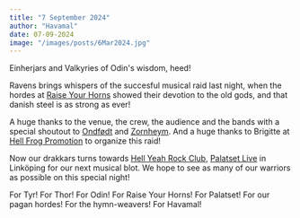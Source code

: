 ```yaml
---
title: "7 September 2024"
author: "Havamal"
date: 07-09-2024
image: "/images/posts/6Mar2024.jpg"
---
```


Einherjars and Valkyries of Odin's wisdom, heed!

Ravens brings whispers of the succesful musical raid last night, when the hordes at [Raise Your Horns](https://www.facebook.com/raiseyourhornsdk) showed their devotion to the old gods, and that danish steel is as strong as ever!

A huge thanks to the venue, the crew, the audience and the bands with a special shoutout to [Ondfødt](https://www.facebook.com/Ondfodt) and [Zornheym](https://www.facebook.com/zornheym). And a huge thanks to Brigitte at [Hell Frog Promotion](https://www.facebook.com/HellFrogPromotion) to organize this raid!

Now our drakkars turns towards [Hell Yeah Rock Club](https://www.facebook.com/HellYeahRockClub), [Palatset Live](https://www.facebook.com/groups/191393750991514/) in Linköping for our next musical blot. We hope to see as many of our warriors as possible on this special night!

For Tyr! For Thor! For Odin! For Raise Your Horns! For Palatset! For our pagan hordes! For the hymn-weavers! For Havamal!